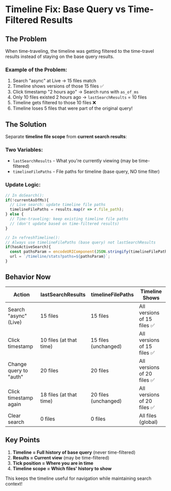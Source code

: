# Timeline Fix: Base Query vs Time-Filtered Results

## The Problem

When time-traveling, the timeline was getting filtered to the time-travel results instead of staying on the base query results.

### Example of the Problem:
1. Search "async" at Live → 15 files match
2. Timeline shows versions of those 15 files ✅
3. Click timestamp "2 hours ago" → Search runs with `as_of_ms`
4. Only 10 files existed 2 hours ago → `lastSearchResults` = 10 files
5. Timeline gets filtered to those 10 files ❌
6. Timeline loses 5 files that were part of the original query!

## The Solution

Separate **timeline file scope** from **current search results**:

### Two Variables:
- `lastSearchResults` - What you're currently viewing (may be time-filtered)
- `timelineFilePaths` - File paths for timeline (base query, NO time filter)

### Update Logic:

```javascript
// In doSearch():
if(!currentAsOfMs){
  // Live search: update timeline file paths
  timelineFilePaths = results.map(r => r.file_path);
} else {
  // Time-traveling: keep existing timeline file paths
  // (don't update based on time-filtered results)
}

// In refreshTimeline():
// Always use timelineFilePaths (base query) not lastSearchResults
if(hasActiveSearch){
  const pathsParam = encodeURIComponent(JSON.stringify(timelineFilePaths));
  url = `/timeline/stats?paths=${pathsParam}`;
}
```

## Behavior Now

| Action | lastSearchResults | timelineFilePaths | Timeline Shows |
|--------|------------------|-------------------|----------------|
| Search "async" (Live) | 15 files | 15 files | All versions of 15 files ✅ |
| Click timestamp | 10 files (at that time) | 15 files (unchanged) | All versions of 15 files ✅ |
| Change query to "auth" | 20 files | 20 files | All versions of 20 files ✅ |
| Click timestamp again | 18 files (at that time) | 20 files (unchanged) | All versions of 20 files ✅ |
| Clear search | 0 files | 0 files | All files (global) |

## Key Points

1. **Timeline = Full history of base query** (never time-filtered)
2. **Results = Current view** (may be time-filtered)
3. **Tick position = Where you are in time**
4. **Timeline scope = Which files' history to show**

This keeps the timeline useful for navigation while maintaining search context!
